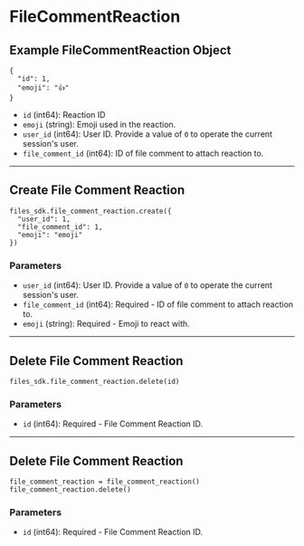 # FileCommentReaction

## Example FileCommentReaction Object

```
{
  "id": 1,
  "emoji": "👍"
}
```

* `id` (int64): Reaction ID
* `emoji` (string): Emoji used in the reaction.
* `user_id` (int64): User ID.  Provide a value of `0` to operate the current session's user.
* `file_comment_id` (int64): ID of file comment to attach reaction to.


---

## Create File Comment Reaction

```
files_sdk.file_comment_reaction.create({
  "user_id": 1,
  "file_comment_id": 1,
  "emoji": "emoji"
})
```

### Parameters

* `user_id` (int64): User ID.  Provide a value of `0` to operate the current session's user.
* `file_comment_id` (int64): Required - ID of file comment to attach reaction to.
* `emoji` (string): Required - Emoji to react with.


---

## Delete File Comment Reaction

```
files_sdk.file_comment_reaction.delete(id)
```

### Parameters

* `id` (int64): Required - File Comment Reaction ID.


---

## Delete File Comment Reaction

```
file_comment_reaction = file_comment_reaction()
file_comment_reaction.delete()
```

### Parameters

* `id` (int64): Required - File Comment Reaction ID.
